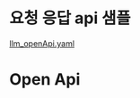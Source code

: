 # 요청 응답 api 샘플

[llm_openApi.yaml](https://github.com/kuyeol/Document/blob/master/resource/nim-llm.openapi.yaml)

# Open Api

<api-doc openapi-path="../../nim-llm.openapi.yaml"/>

